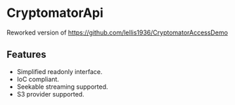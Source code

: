 # CryptomatorApi

Reworked version of https://github.com/lellis1936/CryptomatorAccessDemo

## Features

 - Simplified readonly interface.
 - IoC compliant.
 - Seekable streaming supported.
 - S3 provider supported.